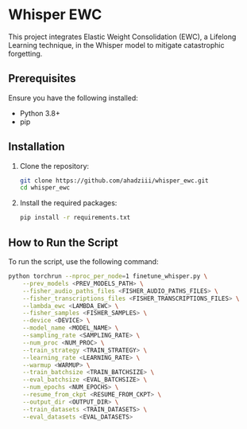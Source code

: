 # Whisper EWC

This project integrates Elastic Weight Consolidation (EWC), a Lifelong Learning technique, in the Whisper model to mitigate catastrophic forgetting.

## Prerequisites

Ensure you have the following installed:
- Python 3.8+
- pip

## Installation

1. Clone the repository:
    ```sh
    git clone https://github.com/ahadziii/whisper_ewc.git
    cd whisper_ewc
    ```

2. Install the required packages:
    ```sh
    pip install -r requirements.txt
    ```

## How to Run the Script

To run the script, use the following command:
```sh
python torchrun --nproc_per_node=1 finetune_whisper.py \
    --prev_models <PREV_MODELS_PATH> \
    --fisher_audio_paths_files <FISHER_AUDIO_PATHS_FILES> \
    --fisher_transcriptions_files <FISHER_TRANSCRIPTIONS_FILES> \
    --lambda_ewc <LAMBDA_EWC> \
    --fisher_samples <FISHER_SAMPLES> \
    --device <DEVICE> \
    --model_name <MODEL_NAME> \
    --sampling_rate <SAMPLING_RATE> \
    --num_proc <NUM_PROC> \
    --train_strategy <TRAIN_STRATEGY> \
    --learning_rate <LEARNING_RATE> \
    --warmup <WARMUP> \
    --train_batchsize <TRAIN_BATCHSIZE> \
    --eval_batchsize <EVAL_BATCHSIZE> \
    --num_epochs <NUM_EPOCHS> \
    --resume_from_ckpt <RESUME_FROM_CKPT> \
    --output_dir <OUTPUT_DIR> \
    --train_datasets <TRAIN_DATASETS> \
    --eval_datasets <EVAL_DATASETS>
```

